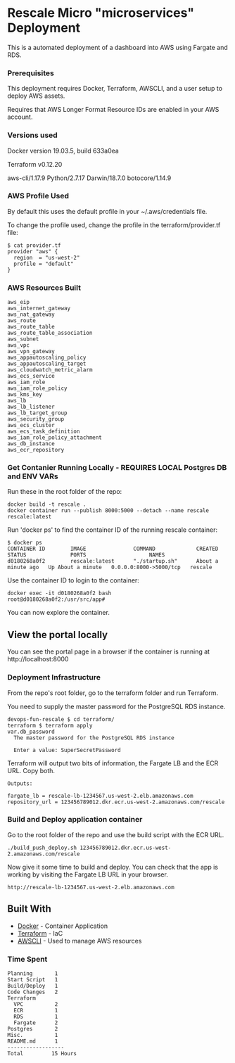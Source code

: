 # Rescale Micro "microservices" Deployment 

This is a automated deployment of a dashboard into AWS using Fargate and RDS.

### Prerequisites

This deployment requires Docker, Terraform, AWSCLI, and a user setup to deploy AWS assets.

Requires that AWS Longer Format Resource IDs are enabled in your AWS account.

### Versions used

Docker version 19.03.5, build 633a0ea

Terraform v0.12.20

aws-cli/1.17.9 Python/2.7.17 Darwin/18.7.0 botocore/1.14.9

### AWS Profile Used

By default this uses the default profile in your ~/.aws/credentials file.

To change the profile used, change the profile in the terraform/provider.tf file:

```
$ cat provider.tf
provider "aws" {
  region  = "us-west-2"
  profile = "default"
}
```

### AWS Resources Built

```
aws_eip
aws_internet_gateway
aws_nat_gateway
aws_route
aws_route_table
aws_route_table_association
aws_subnet
aws_vpc
aws_vpn_gateway
aws_appautoscaling_policy
aws_appautoscaling_target
aws_cloudwatch_metric_alarm
aws_ecs_service
aws_iam_role
aws_iam_role_policy
aws_kms_key
aws_lb
aws_lb_listener
aws_lb_target_group
aws_security_group
aws_ecs_cluster
aws_ecs_task_definition
aws_iam_role_policy_attachment
aws_db_instance
aws_ecr_repository
```

### Get Contanier Running Locally - REQUIRES LOCAL Postgres DB and ENV VARs 

Run these in the root folder of the repo:

```
docker build -t rescale .
docker container run --publish 8000:5000 --detach --name rescale rescale:latest
```

Run 'docker ps' to find the container ID of the running rescale container:

```
$ docker ps
CONTAINER ID        IMAGE               COMMAND             CREATED              STATUS              PORTS                    NAMES
d0180268a0f2        rescale:latest      "./startup.sh"      About a minute ago   Up About a minute   0.0.0.0:8000->5000/tcp   rescale
```

Use the container ID to login to the container:

```
docker exec -it d0180268a0f2 bash
root@d0180268a0f2:/usr/src/app#
```

You can now explore the container.

## View the portal locally

You can see the portal page in a browser if the container is running at http://localhost:8000

### Deployment Infrastructure

From the repo's root folder, go to the terraform folder and run Terraform.

You need to supply the master password for the PostgreSQL RDS instance.

```
devops-fun-rescale $ cd terraform/
terraform $ terraform apply
var.db_password
  The master password for the PostgreSQL RDS instance

  Enter a value: SuperSecretPassword
```

Terraform will output two bits of information, the Fargate LB and the ECR URL. Copy both.

```
Outputs:

fargate_lb = rescale-lb-1234567.us-west-2.elb.amazonaws.com
repository_url = 123456789012.dkr.ecr.us-west-2.amazonaws.com/rescale
```

### Build and Deploy application container

Go to the root folder of the repo and use the build script with the ECR URL.

```
./build_push_deploy.sh 123456789012.dkr.ecr.us-west-2.amazonaws.com/rescale
```

Now give it some time to build and deploy. You can check that the app is working by visiting the Fargate LB URL in your browser.

```
http://rescale-lb-1234567.us-west-2.elb.amazonaws.com
```

## Built With

* [Docker](https://docs.docker.com/) - Container Application
* [Terraform](https://www.terraform.io/docs/index.html) - IaC
* [AWSCLI](https://aws.amazon.com/cli/) - Used to manage AWS resources

### Time Spent

```
Planning       1
Start Script   1
Build/Deploy   1
Code Changes   2
Terraform
  VPC          2
  ECR          1
  RDS          1
  Fargate      2
Postgres       2
Misc.          1
README.md      1
------------------
Total         15 Hours
```

